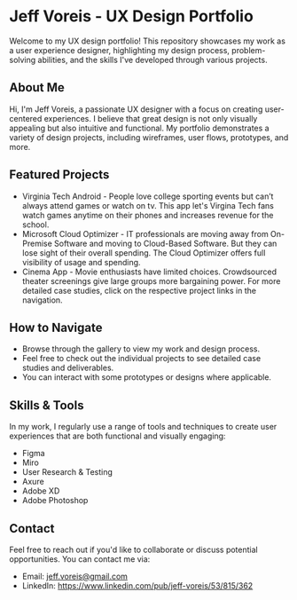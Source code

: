 

# Jeff Voreis - UX Design Portfolio

Welcome to my UX design portfolio! This repository showcases my work as a user experience designer, highlighting my design process, problem-solving abilities, and the skills I've developed through various projects.


## About Me
Hi, I'm Jeff Voreis, a passionate UX designer with a focus on creating user-centered experiences. I believe that great design is not only visually appealing but also intuitive and functional. My portfolio demonstrates a variety of design projects, including wireframes, user flows, prototypes, and more.


## Featured Projects
- Virginia Tech Android - People love college sporting events but can’t always attend games or watch on tv. This app let's Virgina Tech fans watch games anytime on their phones and increases revenue for the school.
- Microsoft Cloud Optimizer - IT professionals are moving away from On-Premise Software and moving to Cloud-Based Software. But they can lose sight of their overall spending. The Cloud Optimizer offers full visibility of usage and spending.
- Cinema App - Movie enthusiasts have limited choices. Crowdsourced theater screenings give large groups more bargaining power.
For more detailed case studies, click on the respective project links in the navigation.


## How to Navigate
- Browse through the gallery to view my work and design process.
- Feel free to check out the individual projects to see detailed case studies and deliverables.
- You can interact with some prototypes or designs where applicable.


## Skills & Tools
In my work, I regularly use a range of tools and techniques to create user experiences that are both functional and visually engaging:
- Figma
- Miro
- User Research & Testing
- Axure
- Adobe XD
- Adobe Photoshop


## Contact
Feel free to reach out if you'd like to collaborate or discuss potential opportunities. You can contact me via:
- Email: jeff.voreis@gmail.com
- LinkedIn: https://www.linkedin.com/pub/jeff-voreis/53/815/362




